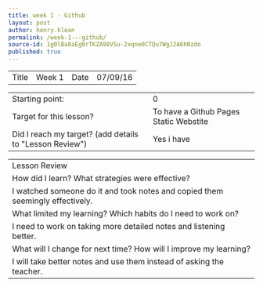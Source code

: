 ```yaml
---
title: week 1 - Github
layout: post
author: henry.klean
permalink: /week-1---github/
source-id: 1g0lBa8aEg0rTKZA98VSu-2xqne0CTQu7WgJ2A6hNzdo
published: true
---
```

<table>
  <tr>
    <td>Title</td>
    <td>Week 1</td>
    <td>Date</td>
    <td>07/09/16</td>
  </tr>
</table>


<table>
  <tr>
    <td>Starting point:</td>
    <td>0</td>
  </tr>
  <tr>
    <td>Target for this lesson?</td>
    <td>To have a Github Pages Static Webstite</td>
  </tr>
  <tr>
    <td>Did I reach my target? 
(add details to "Lesson Review")</td>
    <td>Yes i have</td>
  </tr>
</table>


<table>
  <tr>
    <td>Lesson Review</td>
  </tr>
  <tr>
    <td>How did I learn? What strategies were effective? </td>
  </tr>
  <tr>
    <td>I watched someone do it and took notes and copied them seemingly effectively.</td>
  </tr>
  <tr>
    <td>What limited my learning? Which habits do I need to work on? </td>
  </tr>
  <tr>
    <td>I need to work on taking more detailed notes and listening better.</td>
  </tr>
  <tr>
    <td>What will I change for next time? How will I improve my learning?</td>
  </tr>
  <tr>
    <td>I will take better notes and use them instead of asking the teacher.</td>
  </tr>
</table>



